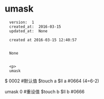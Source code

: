 
  # umask

      version:  1
      created_at:  2016-03-15
      updated_at:  None

      created at 2016-03-15 12:40:57 


      None


      <p>
      umask 
$ 0002  #默认值
$touch  a
$ll  a   #0664   (4=6-2)

umask 0  #重设值
$touch b
$ll b #0666 
      </p>

  